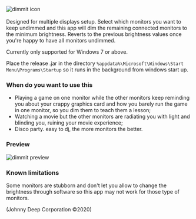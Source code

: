 ![dimmit icon](https://i.imgur.com/HnvGnRy.png)
<br />
<br />
Designed for multiple displays setup.
Select which monitors you want to keep undimmed and this app will dim the remaining connected monitors to the minimum brightness. Reverts to the previous brightness values once you're happy to have all monitors undimmed.

Currently only supported for Windows 7 or above.

Place the release .jar in the directory `%appdata%\Microsoft\Windows\Start Menu\Programs\Startup` so it runs in the background from windows start up.

### When do you want to use this
- Playing a game on one monitor while the other monitors keep reminding you about your crappy graphics card and how you barely run the game in one monitor, so you dim them to teach them a lesson;
- Watching a movie but the other monitors are radiating you with light and blinding you, ruining your movie experience;
- Disco party. easy to dj, the more monitors the better. 

### Preview
![dimmit preview](https://i.gyazo.com/b97a7a9da6ab969d07003386dca46b7f.png)


### Known limitations
Some monitors are stubborn and don't let you allow to change the brightness through software so this app may not work for those type of monitors.


(Johnny Deep Corporation ©2020)
